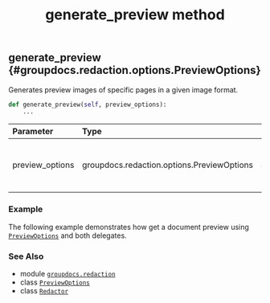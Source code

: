 ﻿---
title: generate_preview method
second_title: GroupDocs.Redaction for Python via .NET API References
description: 
type: docs
url: /python-net/groupdocs.redaction/redactor/generate_preview/
is_root: false
weight: 30
---

## generate_preview {#groupdocs.redaction.options.PreviewOptions}

Generates preview images of specific pages in a given image format.



```python
def generate_preview(self, preview_options):
    ...
```


| Parameter | Type | Description |
| :- | :- | :- |
| preview_options | groupdocs.redaction.options.PreviewOptions | Image properties and page range settings |

### Example 


The following example demonstrates how get a document preview using [`PreviewOptions`](/redaction/python-net/groupdocs.redaction.options/previewoptions) and both delegates.



### See Also
* module [`groupdocs.redaction`](../../)
* class [`PreviewOptions`](/redaction/python-net/groupdocs.redaction.options/previewoptions)
* class [`Redactor`](/redaction/python-net/groupdocs.redaction/redactor)
